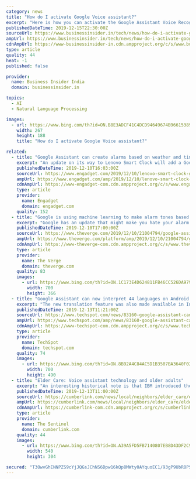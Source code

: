 ```yaml
---
category: news
title: "How do I activate Google Voice assistant?"
excerpt: "Here is how you can activate the Google Assistant Voice Recognition feature. Steps to activate Google Voice Assistant on your phone Note: If the voice search is available in your language and country, you can make use of some commands in your own language. Some commands are not available in all languages."
publishedDateTime: 2019-12-15T22:30:00Z
sourceUrl: https://www.businessinsider.in/tech/news/how-do-i-activate-google-voice-assistant/articleshow/72697529.cms
ampUrl: https://www.businessinsider.in/tech/news/how-do-i-activate-google-voice-assistant/amp_articleshow/72697529.cms
cdnAmpUrl: https://www-businessinsider-in.cdn.ampproject.org/c/s/www.businessinsider.in/tech/news/how-do-i-activate-google-voice-assistant/amp_articleshow/72697529.cms
type: article
quality: 44
heat: -1
published: false

provider:
  name: Business Insider India
  domain: businessinsider.in

topics:
  - AI
  - Natural Language Processing

images:
  - url: https://www.bing.com/th?id=ON.B8E3ADCF41C4DCD94649674B96615389
    width: 267
    height: 188
    title: "How do I activate Google Voice assistant?"

related:
  - title: "Google Assistant can create alarms based on weather and time of day"
    excerpt: "An update on its way to Lenovo Smart Clock will add a Google Assistant option that can switch up the alarm ringtone based on factors such as the time of day and the weather. In fact, Google's AI can create and curate the piano ringtones for you. Machine learning tech from the Magenta project powers the feature, which is called Impromptu."
    publishedDateTime: 2019-12-10T16:03:00Z
    sourceUrl: https://www.engadget.com/2019/12/10/lenovo-smart-clock-google-ai-smart-alarm-ringtones/
    ampUrl: https://www.engadget.com/amp/2019/12/10/lenovo-smart-clock-google-ai-smart-alarm-ringtones/
    cdnAmpUrl: https://www-engadget-com.cdn.ampproject.org/c/s/www.engadget.com/amp/2019/12/10/lenovo-smart-clock-google-ai-smart-alarm-ringtones/
    type: article
    provider:
      name: Engadget
      domain: engadget.com
    quality: 152
  - title: "Google is using machine learning to make alarm tones based on the time and weather"
    excerpt: "Google has an update that might make you hate your alarm a little bit less: a new feature lets it automatically change up what your alarm plays based on the time of day and the weather, theoretically playing something slightly more appropriate than the same awful song you hear day in and out. At least, it’ll be nice as long as you’re okay ..."
    publishedDateTime: 2019-12-10T17:00:00Z
    sourceUrl: https://www.theverge.com/2019/12/10/21004794/google-assistant-piano-ai-alarm-clock-feature-impromptu-lenovo
    ampUrl: https://www.theverge.com/platform/amp/2019/12/10/21004794/google-assistant-piano-ai-alarm-clock-feature-impromptu-lenovo
    cdnAmpUrl: https://www-theverge-com.cdn.ampproject.org/c/s/www.theverge.com/platform/amp/2019/12/10/21004794/google-assistant-piano-ai-alarm-clock-feature-impromptu-lenovo
    type: article
    provider:
      name: The Verge
      domain: theverge.com
    quality: 83
    images:
      - url: https://www.bing.com/th?id=ON.1C173E4D624811FB46CC526DA9790F5D
        width: 700
        height: 366
  - title: "Google Assistant can now interpret 44 languages on Android and iOS"
    excerpt: "The new translation feature was also made available in India in September alongside a dedicated phone line for people without internet access. Google is also working on an even more impressive feature dubbed \"Transalatotron,\" which is the company's way of saying it uses machine learning and advanced speech synthesis to enable a speech-to-speech ..."
    publishedDateTime: 2019-12-13T11:21:00Z
    sourceUrl: https://www.techspot.com/news/83160-google-assistant-can-now-interpret-44-languages-android.html
    ampUrl: https://www.techspot.com/amp/news/83160-google-assistant-can-now-interpret-44-languages-android.html
    cdnAmpUrl: https://www-techspot-com.cdn.ampproject.org/c/s/www.techspot.com/amp/news/83160-google-assistant-can-now-interpret-44-languages-android.html
    type: article
    provider:
      name: TechSpot
      domain: techspot.com
    quality: 74
    images:
      - url: https://www.bing.com/th?id=ON.8B92A4C84AC5D1B3507BA3640F020165
        width: 700
        height: 490
  - title: "Elder Care: Voice assistant technology and older adults"
    excerpt: "An interesting historical note is that IBM introduced the first digital speech recognition tool in 1961, which understood 16 words and nine digits. By 1972, Carnegie Mellon had developed a program that recognized about 1000 words. The technology continued to improve and began to be widely used with the release of Apple’s Siri in 2011 ..."
    publishedDateTime: 2019-12-13T11:00:00Z
    sourceUrl: https://cumberlink.com/news/local/neighbors/elder_care/elder-care-voice-assistant-technology-and-older-adults/article_828dce70-972b-53cf-b03b-dfa936235e3b.html
    ampUrl: https://cumberlink.com/news/local/neighbors/elder_care/elder-care-voice-assistant-technology-and-older-adults/article_828dce70-972b-53cf-b03b-dfa936235e3b.amp.html
    cdnAmpUrl: https://cumberlink-com.cdn.ampproject.org/c/s/cumberlink.com/news/local/neighbors/elder_care/elder-care-voice-assistant-technology-and-older-adults/article_828dce70-972b-53cf-b03b-dfa936235e3b.amp.html
    type: article
    provider:
      name: The Sentinel
      domain: cumberlink.com
    quality: 44
    images:
      - url: https://www.bing.com/th?id=ON.A39A5FD5FB7140807EB8D43DF2C9E24F
        width: 540
        height: 304

secured: "T3OwvGhENNPZS9cYjJQGsJChNS6Dpw16kQp8MWty0AYquoEC1/93gP9UbR8PSEco3Xh5pYuz+wbbxZElVzU7cgemhe2T41M3MrMimGucN+TY7NPhY9X5mNuuY8VfQQDjcbGL1irjsXIAkU/uCIWv7E7VCzsAbliApJQ29pzAbEl6g9HzcKRIsVzpljwCzNSj5xBdZ+dmj3wdep1gfFwvtI3Hg2lgqGt5p4CRlWTKUA+ywa0cNIp7vP1QksArVaqLrhMyfXtEcWC6ogCStX6pEw==;JXFcgjBDYmX1U0BWgnxi/Q=="
---
```


